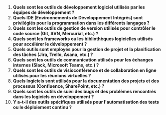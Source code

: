1. **Quels sont les outils de développement logiciel utilisés par les équipes de développement ?**
2. **Quels IDE (Environnements de Développement Intégrés) sont privilégiés pour la programmation dans les différents langages ?**
3. **Quels sont les outils de gestion de version utilisés pour contrôler le code source (Git, SVN, Mercurial, etc.) ?**
4. **Quels sont les frameworks ou les bibliothèques logicielles utilisés pour accélérer le développement ?**
5. **Quels outils sont employés pour la gestion de projet et la planification des tâches (Jira, Trello, Asana, etc.) ?**
6. **Quels sont les outils de communication utilisés pour les échanges internes (Slack, Microsoft Teams, etc.) ?**
7. **Quels sont les outils de visioconférence et de collaboration en ligne utilisés pour les réunions virtuelles ?**
8. **Quels logiciels sont utilisés pour la documentation des projets et des processus (Confluence, SharePoint, etc.) ?**
9. **Quels sont les outils de suivi des bugs et des problèmes rencontrés dans les logiciels en développement ?**
10. **Y a-t-il des outils spécifiques utilisés pour l'automatisation des tests ou le déploiement continu ?**
